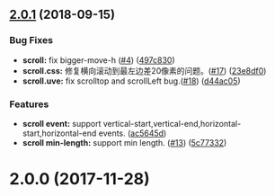 <a name="2.0.1"></a>
## [2.0.1](https://github.com/happy-js/vue-happy-scroll/compare/v2.0.0...v2.0.1) (2018-09-15)


### Bug Fixes

* **scroll:** fix bigger-move-h ([#4](https://github.com/happy-js/vue-happy-scroll/issues/4)) ([497c830](https://github.com/happy-js/vue-happy-scroll/commit/497c830))
* **scroll.css:** 修复横向滚动到最左边差20像素的问题。([#17](https://github.com/happy-js/vue-happy-scroll/issues/17)) ([23e8df0](https://github.com/happy-js/vue-happy-scroll/commit/23e8df0))
* **scroll.uve:** fix scrolltop and scrollLeft bug.([#18](https://github.com/happy-js/vue-happy-scroll/issues/18)) ([d44ac05](https://github.com/happy-js/vue-happy-scroll/commit/d44ac05))


### Features

* **scroll event:** support vertical-start,vertical-end,horizontal-start,horizontal-end events. ([ac5645d](https://github.com/happy-js/vue-happy-scroll/commit/ac5645d))
* **scroll min-length:** support min length. ([#13](https://github.com/happy-js/vue-happy-scroll/issues/13)) ([5c77332](https://github.com/happy-js/vue-happy-scroll/commit/5c77332))



<a name="2.0.0"></a>
# 2.0.0 (2017-11-28)



